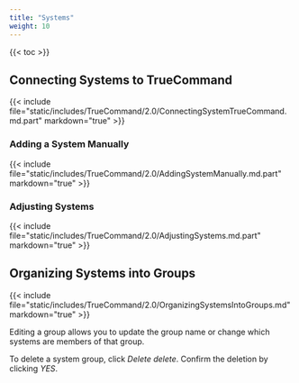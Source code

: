 ```yaml
---
title: "Systems"
weight: 10
---
```


{{< toc >}}

## Connecting Systems to TrueCommand

{{< include file="static/includes/TrueCommand/2.0/ConnectingSystemTrueCommand.md.part" markdown="true" >}}


### Adding a System Manually

{{< include file="static/includes/TrueCommand/2.0/AddingSystemManually.md.part" markdown="true" >}}


### Adjusting Systems

{{< include file="static/includes/TrueCommand/2.0/AdjustingSystems.md.part" markdown="true" >}}



## Organizing Systems into Groups

{{< include file="static/includes/TrueCommand/2.0/OrganizingSystemsIntoGroups.md" markdown="true" >}}


Editing a group allows you to update the group name or change which systems are members of that group.

To delete a system group, click *Delete* <i class="material-icons" aria-hidden="true" title="Delete">delete</i>.
Confirm the deletion by clicking *YES*.
